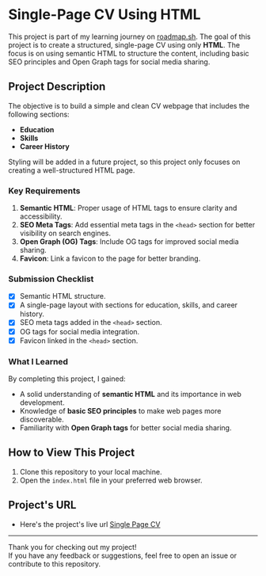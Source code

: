 # Single-Page CV Using HTML  

This project is part of my learning journey on [roadmap.sh](https://roadmap.sh). The goal of this project is to create a structured, single-page CV using only **HTML**. The focus is on using semantic HTML to structure the content, including basic SEO principles and Open Graph tags for social media sharing.  

## Project Description  

The objective is to build a simple and clean CV webpage that includes the following sections:  
- **Education**  
- **Skills**  
- **Career History**  

Styling will be added in a future project, so this project only focuses on creating a well-structured HTML page.  

### Key Requirements  
1. **Semantic HTML**: Proper usage of HTML tags to ensure clarity and accessibility.  
2. **SEO Meta Tags**: Add essential meta tags in the `<head>` section for better visibility on search engines.  
3. **Open Graph (OG) Tags**: Include OG tags for improved social media sharing.  
4. **Favicon**: Link a favicon to the page for better branding.  

### Submission Checklist  
- [x] Semantic HTML structure.  
- [x] A single-page layout with sections for education, skills, and career history.  
- [x] SEO meta tags added in the `<head>` section.  
- [x] OG tags for social media integration.  
- [x] Favicon linked in the `<head>` section.  

### What I Learned  
By completing this project, I gained:  
- A solid understanding of **semantic HTML** and its importance in web development.  
- Knowledge of **basic SEO principles** to make web pages more discoverable.  
- Familiarity with **Open Graph tags** for better social media sharing.

## How to View This Project  
1. Clone this repository to your local machine.  
2. Open the `index.html` file in your preferred web browser.  

## Project's URL
- Here's the project's live url [Single Page CV](https://singel-page-cv0.web.app/)

---  
Thank you for checking out my project!  
If you have any feedback or suggestions, feel free to open an issue or contribute to this repository.